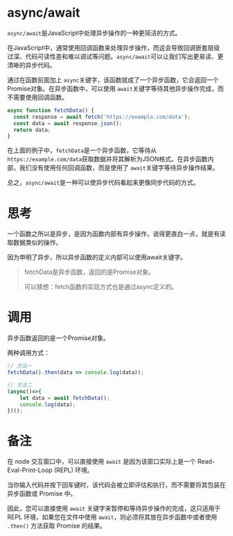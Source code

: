 # async/await

`async/await`是JavaScript中处理异步操作的一种更简洁的方式。

在JavaScript中，通常使用回调函数来处理异步操作，而这会导致回调嵌套层级过深、代码可读性差和难以调试等问题。`async/await`可以让我们写出更易读、更清晰的异步代码。

通过在函数前面加上 `async`关键字，该函数就成了一个异步函数，它会返回一个Promise对象。在异步函数中，可以使用 `await`关键字等待其他异步操作完成，而不需要使用回调函数。

```js
async function fetchData() {
  const response = await fetch('https://example.com/data');
  const data = await response.json();
  return data;
}
```

在上面的例子中，`fetchData`是一个异步函数，它等待从 `https://example.com/data`获取数据并将其解析为JSON格式。在异步函数内部，我们没有使用任何回调函数，而是使用了 `await`关键字等待异步操作结果。

总之，`async/await`是一种可以使异步代码看起来更像同步代码的方式。

# 思考

一个函数之所以是异步，是因为函数内部有异步操作，说得更直白一点，就是有读取数据类似的操作。

因为申明了异步，所以异步函数的定义内部可以使用await关键字。

> fetchData是异步函数，返回的是Promise对象。
>
> 可以猜想：fetch函数的实现方式也是通过async定义的。

# 调用

异步函数返回的是一个Promise对象。

两种调用方式：

```js
// 方法一
fetchData().then(data => console.log(data));

// 方法二
(async()=>{
    let data = await fetchData();
    console.log(data);
})();
```

# 备注

在 node 交互窗口中，可以直接使用 `await` 是因为该窗口实际上是一个 Read-Eval-Print-Loop (REPL) 环境。

当你输入代码并按下回车键时，该代码会被立即评估和执行，而不需要将其包装在异步函数或 Promise 中。

因此，您可以直接使用 `await` 关键字来暂停和等待异步操作的完成，这只适用于 REPL 环境，如果您在文件中使用 `await`，则必须将其放在异步函数中或者使用 `.then()` 方法获取 Promise 的结果。
